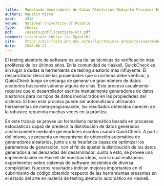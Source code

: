 ```yaml
---
title:   Modelando Generadores de Datos Aleatorios Mediante Procesos Estocásticos
authors: Agustín Mista
year:    2018
venue:   National University of Rosario
type:    thesis
pdf:     /assets/pdf/licentiate-unr.pdf
comment: Licentiate thesis (in Spanish)
cite:    https://dcc.fceia.unr.edu.ar/es/lcc/tesinas-grado/tesinas/modelando-generadores-de-datos-aleatorios-mediante-procesos-estoc%C3%A1sticos%E2%80%8B
date:    2018-06-22
---
```


El testing aleatorio de software es una de las técnicas de verificación más
prolíferas de los últimos años. En la comunidad de Haskell, QuickCheck es sin
lugar a dudas la herramienta de testing aleatorio más influyente. El
desarrollador describe las propiedades que su sistema debe verificar, y
QuickCheck luego se encarga de generar un gran número de datos aleatorios
buscando vulnerar alguna de ellas. Este proceso usualmente requiere que el
desarrollador escriba manualmente generadores de datos aleatorios para los tipos
de datos involucrados en las propiedades del sistema. Si bien este proceso puede
ser automatizado utilizando herramientas de meta-programación, los resultados
obtenidos carecen de la robustez requerida muchas veces en la práctica.

En este trabajo se provee un formalismo matemático basado en procesos
estocásticos capaz de predecir la distribución de datos generados aleatoriamente
mediante generadores escritos usando QuickCheck. A partir del mismo, se presenta
un mecanismo de obtención automática de generadores aleatorios, junto a una
heurística capaz de optimizar los parámetros de generación, con el fin de
ajustar la distribución de los datos generados a las demandas del desarrollador.
Junto a esto, se provee una implementación en Haskell de nuestras ideas, con la
cual realizamos experimentos sobre sistemas de software existentes de diversa
complejidad. Nuestros resultados indican mejoras importantes en el cubrimiento
de código obtenido respecto de las herramientas presentes en el estado del arte
en materia de testing aleatorio automático en Haskell.
